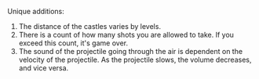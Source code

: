 Unique additions:
1. The distance of the castles varies by levels.
2. There is a count of how many shots you are allowed to take.  If you exceed this count, it's game over.
3. The sound of the projectile going through the air is dependent on the velocity of the projectile.  As the projectile slows, the volume decreases, and vice versa.


